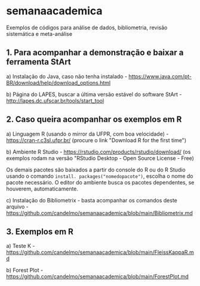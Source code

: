 # semanaacademica
 Exemplos de códigos para análise de dados, bibliometria, revisão sistemática e meta-análise

## 1. Para acompanhar a demonstração e baixar a ferramenta StArt

a) Instalação do Java, caso não tenha instalado - https://www.java.com/pt-BR/download/help/download_options.html

b) Página do LAPES, buscar a última versão estável do software StArt - http://lapes.dc.ufscar.br/tools/start_tool

## 2. Caso queira acompanhar os exemplos em R

a) Linguagem R (usando o mirror da UFPR, com boa velocidade) - https://cran-r.c3sl.ufpr.br/ (procure o link "Download R for the first time")

b) Ambiente R Studio - https://rstudio.com/products/rstudio/download/ (os exemplos rodam na versão "RStudio Desktop - Open Source License - Free)

Os demais pacotes são baixados a partir do console do R ou do R Studio usando o comando `install. packages("nomedopacote")`, escolha o nome do pacote necessário. O editor do ambiente busca os pacotes dependentes, se houverem, automaticamente.

c) Instalação do Bibliometrix - basta acompanhar os comandos deste arquivo - https://github.com/candelmo/semanaacademica/blob/main/Bibliometrix.md

## 3. Exemplos em R

a) Teste K - https://github.com/candelmo/semanaacademica/blob/main/FleissKappaR.md

b) Forest Plot - https://github.com/candelmo/semanaacademica/blob/main/ForestPlot.md

